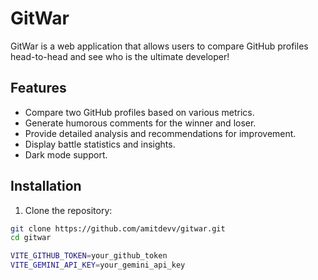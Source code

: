 # GitWar

GitWar is a web application that allows users to compare GitHub profiles head-to-head and see who is the ultimate developer!


## Features

- Compare two GitHub profiles based on various metrics.
- Generate humorous comments for the winner and loser.
- Provide detailed analysis and recommendations for improvement.
- Display battle statistics and insights.
- Dark mode support.

## Installation

1. Clone the repository:

```sh
git clone https://github.com/amitdevv/gitwar.git
cd gitwar

VITE_GITHUB_TOKEN=your_github_token
VITE_GEMINI_API_KEY=your_gemini_api_key